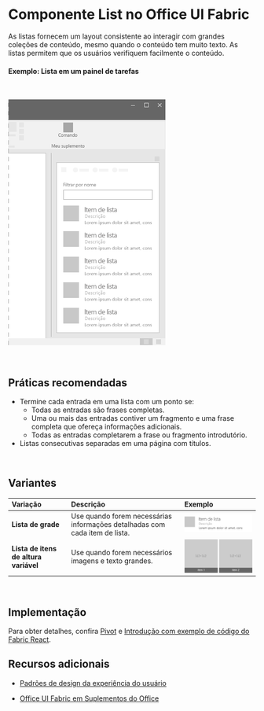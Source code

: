 # <a name="list-component-in-office-ui-fabric"></a>Componente List no Office UI Fabric

As listas fornecem um layout consistente ao interagir com grandes coleções de conteúdo, mesmo quando o conteúdo tem muito texto. As listas permitem que os usuários verifiquem facilmente o conteúdo. 
  
#### <a name="example-list-in-a-task-pane"></a>Exemplo: Lista em um painel de tarefas

<br/>

![Uma imagem mostrando uma lista](../images/overview_withApp_list.png)

<br/>

## <a name="best-practices"></a>Práticas recomendadas

- Termine cada entrada em uma lista com um ponto se:
  - Todas as entradas são frases completas.
  - Uma ou mais das entradas contiver um fragmento e uma frase completa que ofereça informações adicionais.
  - Todas as entradas completarem a frase ou fragmento introdutório.
- Listas consecutivas separadas em uma página com títulos.

<br/>

## <a name="variants"></a>Variantes

|**Variação**|**Descrição**|**Exemplo**|
|:------------|:--------------|:----------|
|**Lista de grade**|Use quando forem necessárias informações detalhadas com cada item de lista.|![Imagem de lista de grade](../images/list.png)<br/>|
|**Lista de itens de altura variável**|Use quando forem necessários imagens e texto grandes.|![Imagem de item de lista de altura variável](../images/listGrid.png)<br/>|

<br/>

## <a name="implementation"></a>Implementação

Para obter detalhes, confira [Pivot](https://dev.office.com/fabric#/components/list) e [Introdução com exemplo de código do Fabric React](https://github.com/OfficeDev/Word-Add-in-GettingStartedFabricReact).

## <a name="additional-resources"></a>Recursos adicionais

- [Padrões de design da experiência do usuário](https://github.com/OfficeDev/Office-Add-in-UX-Design-Patterns-Code)

- [Office UI Fabric em Suplementos do Office](office-ui-fabric.md)
